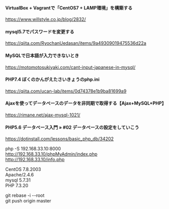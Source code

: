 #### VirtualBox + Vagrantで「CentOS7 + LAMP環境」を構築する
https://www.willstyle.co.jp/blog/2832/  

#### mysql5.7でパスワードを変更する
https://qiita.com/RyochanUedasan/items/9a49309019475536d22a  

#### MySQLで日本語が入力できないとき
https://motomotosukiyaki.com/cant-input-japanese-in-mysql/  

#### PHP7.4 ぼくのかんがえたさいきょうのphp.ini
https://qiita.com/ucan-lab/items/0d74378e1b9ba81699a9  

#### Ajaxを使ってデータベースのデータを非同期で取得する【Ajax+MySQL+PHP】
https://rimane.net/ajax-mysql-1021/  

#### PHP5.6 データベース入門 » #02 データベースの設定をしていこう
https://dotinstall.com/lessons/basic_php_db/34202  

php -S 192.168.33.10:8000  
http://192.168.33.10/phpMyAdmin/index.php  
http://192.168.33.10/info.php  

CentOS 7.8.2003  
Apache/2.4.6  
mysql 5.7.31  
PHP 7.3.20  

git rebase -i --root  
git push origin master  
